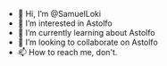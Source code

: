 - 👋 Hi, I’m @SamuelLoki
- 👀 I’m interested in Astolfo
- 🌱 I’m currently learning about Astolfo
- 💞️ I’m looking to collaborate on Astolfo
- 📫 How to reach me, don't.

<!---
SamuelLoki/SamuelLoki is a ✨ special ✨ repository because its `README.md` (this file) appears on your GitHub profile.
You can click the Preview link to take a look at your changes.
--->
